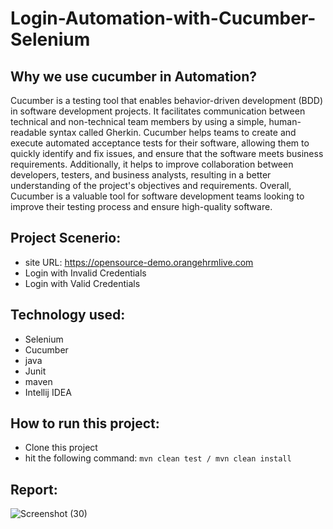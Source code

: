 # Login-Automation-with-Cucumber-Selenium

## Why we use cucumber in Automation?

Cucumber is a testing tool that enables behavior-driven development (BDD) in software development projects. It facilitates communication between technical and non-technical team members by using a simple, human-readable syntax called Gherkin. Cucumber helps teams to create and execute automated acceptance tests for their software, allowing them to quickly identify and fix issues, and ensure that the software meets business requirements. Additionally, it helps to improve collaboration between developers, testers, and business analysts, resulting in a better understanding of the project's objectives and requirements. Overall, Cucumber is a valuable tool for software development teams looking to improve their testing process and ensure high-quality software.

## Project Scenerio:
- site URL: https://opensource-demo.orangehrmlive.com
- Login with Invalid Credentials 
- Login with Valid Credentials

## Technology used:
- Selenium
- Cucumber
- java
- Junit
- maven
- Intellij IDEA

## How to run this project:
- Clone this project
- hit the following command: ```mvn clean test / mvn clean install```

## Report:
![Screenshot (30)](https://user-images.githubusercontent.com/123433625/223373652-c4b3e3dd-4bb8-4fb5-969a-4e24467e2100.png)
